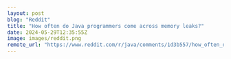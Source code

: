 ```yaml
---
layout: post
blog: "Reddit"
title: "How often do Java programmers come across memory leaks?"
date: 2024-05-29T12:35:55Z
image: images/reddit.png
remote_url: "https://www.reddit.com/r/java/comments/1d3b557/how_often_do_java_programmers_come_across_memory/"
---
```

